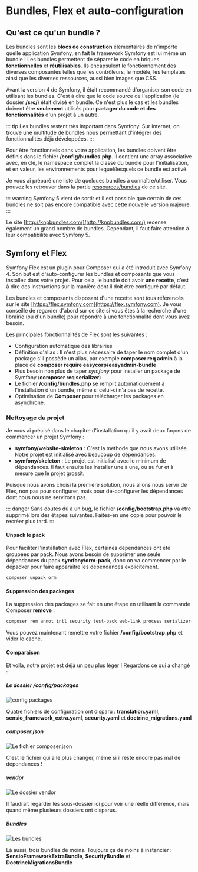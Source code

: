 # Bundles, Flex et auto-configuration

## Qu'est ce qu'un bundle ?
Les bundles sont les **blocs de construction** élémentaires de n'importe quelle application Symfony, en fait le framework Symfony est lui même un bundle ! Les bundles permettent de séparer le code en briques **fonctionnelles** et **réutilisables**. Ils encapsulent le fonctionnement des diverses composantes telles que les contrôleurs, le modèle, les templates ainsi que les diverses ressources, aussi bien images que CSS.

Avant la version 4 de Symfony, il était recommandé d'organiser son code en utilisant les bundles. C'est à dire que le code source de l'application (le dossier **/src/**) était divisé en bundle. Ce n'est plus le cas et les bundles doivent être **seulement** utilisés pour **partager du code et des fonctionnalités** d'un projet à un autre.

::: tip
Les bundles restent très important dans Symfony. Sur internet, on trouve une multitude de bundles nous permettant d'intégrer des fonctionnalités déjà développées.
:::

Pour être fonctionnels dans votre application, les bundles doivent être définis dans le fichier **/config/bundles.php**. Il contient une array associative avec, en clé, le namespace complet la classe du bundle pour l'initialisation, et en valeur, les environnements pour lequel/lesquels ce bundle est activé.

Je vous ai préparé une liste de quelques bundles à connaître/utiliser. Vous pouvez les retrouver dans la partie [ressources/bundles](/ressources/bundles.html) de ce site.

::: warning
Symfony 5 vient de sortir et il est possible que certain de ces bundles ne soit pas encore compatible avec cette nouvelle version majeure.
:::

Le site [http://knpbundles.com/](http://knpbundles.com/) recense également un grand nombre de bundles. Cependant, il faut faire attention à leur compatibilité avec Symfony 5.

## Symfony et Flex

Symfony Flex est un plugin pour Composer qui a été introduit avec Symfony 4. Son but est d'auto-configurer les bundles et composants que vous installez dans votre projet. Pour cela, le bundle doit avoir **une recette**, c'est à dire des instructions sur la manière dont il doit être configuré par défaut.

Les bundles et composants disposant d'une recette sont tous référencés sur le site [https://flex.symfony.com](https://flex.symfony.com). Je vous conseille de regarder d'abord sur ce site si vous êtes à la recherche d'une librairie (ou d'un bundle) pour répondre à une fonctionnalité dont vous avez besoin.

Les principales fonctionnalités de Flex sont les suivantes :
- Configuration automatique des librairies
- Définition d'alias : Il n'est plus nécessaire de taper le nom complet d'un package s'il possède un alias, par exemple **composer req admin** à la place de **composer require easycorp/easyadmin-bundle**
- Plus besoin non plus de taper *symfony* pour installer un package de Symfony (**composer req serializer**)
- Le fichier **/config/bundles.php** se remplit automatiquement à l'installation d'un bundle, même si celui-ci n'a pas de recette.
- Optimisation de **Composer** pour télécharger les packages en asynchrone.

### Nettoyage du projet

Je vous ai précisé dans le chapitre d'installation qu'il y avait deux façons de commencer un projet Symfony :
- **symfony/website-skeleton** : C'est la méthode que nous avons utilisée. Notre projet est initialisé avec beaucoup de dépendances.
- **symfony/skeleton** : Le projet est initialisé avec le minimum de dépendances. Il faut ensuite les installer une à une, ou au fur et à mesure que le projet grossit.

Puisque nous avons choisi la première solution, nous allons nous servir de Flex, non pas pour configurer, mais pour dé-configurer les dépendances dont nous nous ne servirons pas.

::: danger
Sans doutes dû à un bug, le fichier **/config/bootstrap.php** va être supprimé lors des étapes suivantes. Faites-en une copie pour pouvoir le recréer plus tard.
:::

#### Unpack le pack

Pour faciliter l'installation avec Flex, certaines dépendances ont été groupées par pack. Nous avons besoin de supprimer une seule dépendances du pack **symfony/orm-pack**, donc on va commencer par le dépacker pour faire apparaître les dépendances explicitement.

``` bash
composer unpack orm
```

#### Suppression des packages

La suppression des packages se fait en une étape en utilisant la commande Composer **remove** :
``` bash
composer rem annot intl security test-pack web-link process serializer-pack expression-language translation doctrine/doctrine-migrations-bundle
```

Vous pouvez maintenant remettre votre fichier **/config/bootstrap.php** et vider le cache.

#### Comparaison

Et voilà, notre projet est déjà un peu plus léger ! Regardons ce qui a changé :

##### Le dossier /config/packages

![config packages](/img/flex/config.png)

Quatre fichiers de configuration ont disparu : **translation.yaml**, **sensio_framework_extra.yaml**, **security.yaml** et **doctrine_migrations.yaml**

##### composer.json

![Le fichier composer.json](/img/flex/composer-json.png)

C'est le fichier qui a le plus changer, même si il reste encore pas mal de dépendances !

##### vendor

![Le dossier vendor](/img/flex/vendor.png)

Il faudrait regarder les sous-dossier ici pour voir une réelle différence, mais quand même plusieurs dossiers ont disparus.

##### Bundles

![Les bundles](/img/flex/bundles.png)

Là aussi, trois bundles de moins. Toujours ça de moins à instancier : **SensioFrameworkExtraBundle**, **SecurityBundle** et **DoctrineMigrationsBundle**
